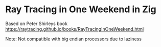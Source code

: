 # Ray Tracing in One Weekend in Zig

Based on Peter Shirleys book https://raytracing.github.io/books/RayTracingInOneWeekend.html

Note: Not compatible with big endian processors due to laziness 